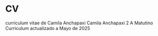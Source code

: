 # CV
curriculum vitae de Camila Anchapaxi
Camila Anchapaxi
2 A Matutino 
Curriculum actualizado a Mayo de 2025
